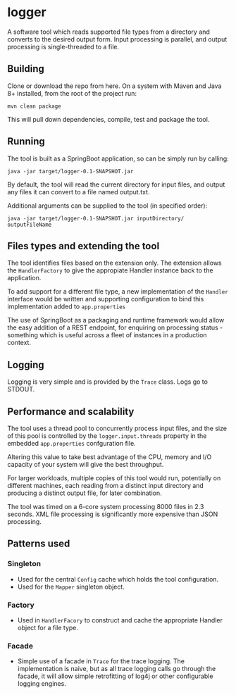 # logger
A software tool which reads supported file types from a directory and converts to the desired output form. Input processing is parallel, and output processing is single-threaded to a file.

## Building
Clone or download the repo from here.
On a system with Maven and Java 8+ installed, from the root of the project run:

`mvn clean package`

This will pull down dependencies, compile, test and package the tool.


## Running
The tool is built as a SpringBoot application, so can be simply run by calling:

`java -jar target/logger-0.1-SNAPSHOT.jar`

By default, the tool will read the current directory for input files, and output any files it can convert to a file named output.txt.

Additional arguments can be supplied to the tool (in specified order):

`java -jar target/logger-0.1-SNAPSHOT.jar inputDirectory/ outputFileName`


## Files types and extending the tool
The tool identifies files based on the extension only. The extension allows the `HandlerFactory` to give the appropiate Handler instance back to the application.

To add support for a different file type, a new implementation of the `Handler` interface would be written and supporting configuration to bind this implementation added to `app.properties`

The use of SpringBoot as a packaging and runtime framework would allow the easy addition of a REST endpoint, for enquiring on processing status - something which is useful across a fleet of instances in a production context.


## Logging
Logging is very simple and is provided by the `Trace` class. Logs go to STDOUT.


## Performance and scalability
The tool uses a thread pool to concurrently process input files, and the size of this pool is controlled by the `logger.input.threads` property in the embedded `app.properties` confguration file.

Altering this value to take best advantage of the CPU, memory and I/O capacity of your system will give the best throughput.

For larger workloads, multiple copies of this tool would run, potentially on different machines, each reading from a distinct input directory and producing a distinct output file, for later combination.

The tool was timed on a 6-core system processing 8000 files in 2.3 seconds. XML file processing is significantly more expensive than JSON processing.


## Patterns used
### Singleton
- Used for the central `Config` cache which holds the tool configuration.
- Used for the `Mapper` singleton object.

### Factory
- Used in `HandlerFacory` to construct and cache the appropriate Handler object for a file type.

### Facade
- Simple use of a facade in `Trace` for the trace logging. The implementation is naive, but as all trace logging calls go through the facade, it will allow simple retrofitting of log4j or other configurable logging engines.
